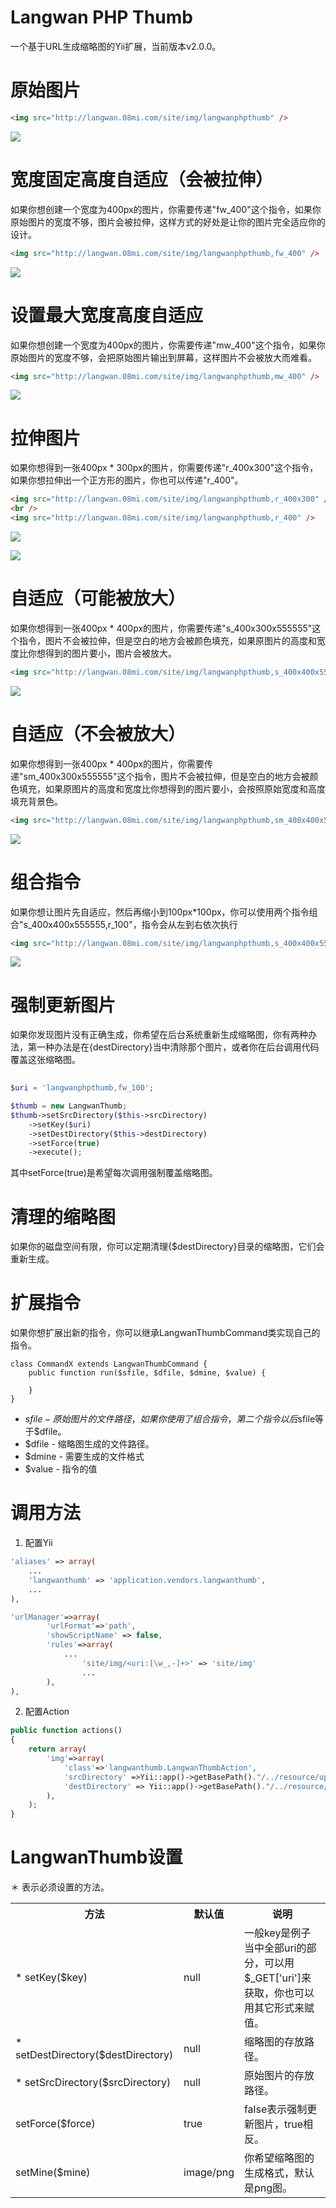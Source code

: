 Langwan PHP Thumb
=================

一个基于URL生成缩略图的Yii扩展，当前版本v2.0.0。

原始图片
=======

```html
<img src="http://langwan.08mi.com/site/img/langwanphpthumb" />
```

![](http://langwan.08mi.com/site/img/langwanphpthumb)

宽度固定高度自适应（会被拉伸）
========================

如果你想创建一个宽度为400px的图片，你需要传递"fw_400"这个指令，如果你原始图片的宽度不够，图片会被拉伸，这样方式的好处是让你的图片完全适应你的设计。

```html
<img src="http://langwan.08mi.com/site/img/langwanphpthumb,fw_400" />
```

![](http://langwan.08mi.com/site/img/langwanphpthumb,fw_400)

设置最大宽度高度自适应
===================

如果你想创建一个宽度为400px的图片，你需要传递"mw_400"这个指令，如果你原始图片的宽度不够，会把原始图片输出到屏幕，这样图片不会被放大而难看。

```html
<img src="http://langwan.08mi.com/site/img/langwanphpthumb,mw_400" />
```

![](http://langwan.08mi.com/site/img/langwanphpthumb,mw_400)

拉伸图片
=======

如果你想得到一张400px * 300px的图片，你需要传递"r_400x300"这个指令，如果你想拉伸出一个正方形的图片，你也可以传递"r_400"。

```html
<img src="http://langwan.08mi.com/site/img/langwanphpthumb,r_400x300" />
<br />
<img src="http://langwan.08mi.com/site/img/langwanphpthumb,r_400" />
```

![](http://langwan.08mi.com/site/img/langwanphpthumb,r_400x300)

![](http://langwan.08mi.com/site/img/langwanphpthumb,r_400)

自适应（可能被放大）
================

如果你想得到一张400px * 400px的图片，你需要传递"s_400x300x555555"这个指令，图片不会被拉伸，但是空白的地方会被颜色填充，如果原图片的高度和宽度比你想得到的图片要小，图片会被放大。

```html
<img src="http://langwan.08mi.com/site/img/langwanphpthumb,s_400x400x555555" />
```

![](http://langwan.08mi.com/site/img/langwanphpthumb,s_400x400x555555)

自适应（不会被放大）
================

如果你想得到一张400px * 400px的图片，你需要传递"sm_400x300x555555"这个指令，图片不会被拉伸，但是空白的地方会被颜色填充，如果原图片的高度和宽度比你想得到的图片要小，会按照原始宽度和高度填充背景色。

```html
<img src="http://langwan.08mi.com/site/img/langwanphpthumb,sm_400x400x555555" />
```

![](http://langwan.08mi.com/site/img/langwanphpthumb,sm_400x400x555555)

组合指令
=======

如果你想让图片先自适应，然后再缩小到100px*100px，你可以使用两个指令组合"s_400x400x555555,r_100"，指令会从左到右依次执行

```html
<img src="http://langwan.08mi.com/site/img/langwanphpthumb,s_400x400x555555,r_100" />
```

![](http://langwan.08mi.com/site/img/langwanphpthumb,s_400x400x555555,r_100)

强制更新图片
==========

如果你发现图片没有正确生成，你希望在后台系统重新生成缩略图，你有两种办法，第一种办法是在{destDirectory}当中清除那个图片，或者你在后台调用代码覆盖这张缩略图。

```php
	
$uri = 'langwanphpthumb,fw_100';

$thumb = new LangwanThumb;
$thumb->setSrcDirectory($this->srcDirectory)
	->setKey($uri)
	->setDestDirectory($this->destDirectory)
	->setForce(true)
	->execute();

```

其中setForce(true)是希望每次调用强制覆盖缩略图。

清理的缩略图
==========

如果你的磁盘空间有限，你可以定期清理{$destDirectory}目录的缩略图，它们会重新生成。

扩展指令
=======

如果你想扩展出新的指令，你可以继承LangwanThumbCommand类实现自己的指令。

```
class CommandX extends LangwanThumbCommand {
	public function run($sfile, $dfile, $dmine, $value) {
		
	}
}
```

* $sfile - 原始图片的文件路径，如果你使用了组合指令，第二个指令以后$sfile等于$dfile。
* $dfile - 缩略图生成的文件路径。
* $dmine - 需要生成的文件格式
* $value - 指令的值

调用方法
=======

1. 配置Yii

```php
'aliases' => array(
	...
	'langwanthumb' => 'application.vendors.langwanthumb',
	...
),

'urlManager'=>array(
        'urlFormat'=>'path',
        'showScriptName' => false,
        'rules'=>array(
        	...
                'site/img/<uri:[\w_,-]+>' => 'site/img'
                ...
        ),
),

```

2. 配置Action

```php
public function actions()
{
	return array(
        'img'=>array(
            'class'=>'langwanthumb.LangwanThumbAction',
            'srcDirectory' =>Yii::app()->getBasePath()."/../resource/upload/",
            'destDirectory' => Yii::app()->getBasePath()."/../resource/thumb/"
        ),
	);
}
```

LangwanThumb设置
===============

＊ 表示必须设置的方法。

<table>
	<tr>
		<th>方法</th>
		<th>默认值</th>
		<th>说明</th>
	</tr>
	<tr>
		<td>* setKey($key)</td>
		<td>null</td>
		<td>一般key是例子当中全部uri的部分，可以用$_GET['uri']来获取，你也可以用其它形式来赋值。</td>
	</tr>
	<tr>
		<td>* setDestDirectory($destDirectory)</td>
		<td>null</td>
		<td>缩略图的存放路径。</td>
	</tr>
	<tr>
		<td>* setSrcDirectory($srcDirectory)</td>
		<td>null</td>
		<td>原始图片的存放路径。</td>
	</tr>
	<tr>
		<td>setForce($force)</td>
		<td>true</td>
		<td>false表示强制更新图片，true相反。</td>
	</tr>
	<tr>
		<td>setMine($mine)</td>
		<td>image/png</td>
		<td>你希望缩略图的生成格式，默认是png图。</td>
	</tr>
</table>
